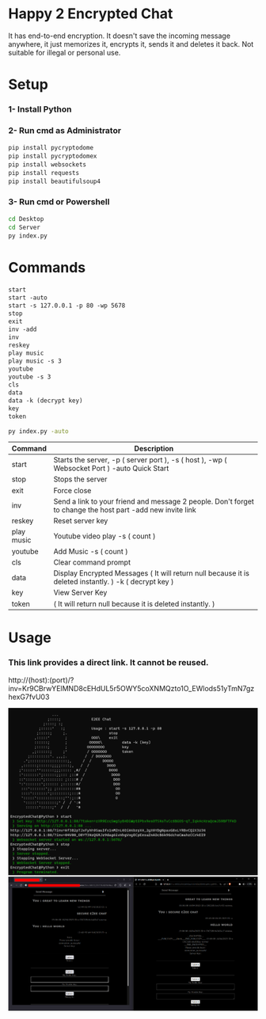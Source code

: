 # Happy 2 Encrypted Chat
It has end-to-end encryption. It doesn't save the incoming message anywhere, it just memorizes it, encrypts it, sends it and deletes it back. Not suitable for illegal or personal use.

# Setup
### 1- Install Python
### 2- Run cmd as Administrator
```cmd
pip install pycryptodome
pip install pycryptodomex
pip install websockets
pip install requests
pip install beautifulsoup4
```
### 3- Run cmd or Powershell
```cmd
cd Desktop
cd Server
py index.py
```

# Commands
```
start
start -auto
start -s 127.0.0.1 -p 80 -wp 5678
stop
exit
inv -add
inv
reskey
play music
play music -s 3
youtube
youtube -s 3
cls
data
data -k (decrypt key)
key
token
```
```cmd
py index.py -auto
```
| Command | Description |
| --- | --- |
| start | Starts the server, -p ( server port ), -s ( host ), -wp ( Websocket Port ) -auto Quick Start |
| stop | Stops the server |
| exit | Force close |
| inv | Send a link to your friend and message 2 people. Don't forget to change the host part -add new invite link |
| reskey | Reset server key |
| play music | Youtube video play -s ( count ) |
| youtube | Add Music -s ( count ) |
| cls | Clear command prompt |
| data | Display Encrypted Messages ( It will return null because it is deleted instantly. ) -k ( decrypt key ) |
| key | View Server Key |
| token | ( It will return null because it is deleted instantly. ) |

# Usage
### This link provides a direct link. It cannot be reused.
http://(host):(port)/?inv=Kr9CBrwYElMND8cEHdUL5r5OWY5coXNMQzto1O_EWlods51yTmN7gzhexG7fvU03

![alt text](https://raw.githubusercontent.com/h6465617468/Happy2EncryptedChat/main/1.png?raw=true)
![alt text](https://raw.githubusercontent.com/h6465617468/Happy2EncryptedChat/main/2.png?raw=true)
